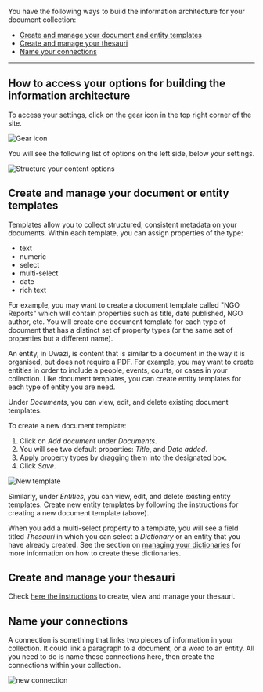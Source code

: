 You have the following ways to build the information architecture for your document collection:
* [Create and manage your document and entity templates](https://github.com/huridocs/uwazi/wiki/Build-the-information-architecture#create-and-manage-your-document-or-entity-templates)
* [Create and manage your thesauri](https://github.com/huridocs/uwazi/wiki/Build-the-information-architecture#create-and-manage-your-thesauri)
* [Name your connections](https://github.com/huridocs/uwazi/wiki/Build-the-information-architecture#name-your-connections)

***

## How to access your options for building the information architecture

To access your settings, click on the gear icon in the top right corner of the site.

![Gear icon](http://www.uwazi.io/wp-content/uploads/2017/04/gear-icon.png)

You will see the following list of options on the left side, below your settings. 

![Structure your content options](http://www.uwazi.io/wp-content/uploads/2017/04/structure-collections.png)

## Create and manage your document or entity templates
Templates allow you to collect structured, consistent metadata on your documents. Within each template, you can assign properties of the type:
* text 
* numeric
* select
* multi-select
* date
* rich text

For example, you may want to create a document template called "NGO Reports" which will contain properties such as title, date published, NGO author, etc. You will create one document template for each type of document that has a distinct set of property types (or the same set of properties but a different name).

An entity, in Uwazi, is content that is similar to a document in the way it is organised, but does not require a PDF. For example, you may want to create entities in order to include a people, events, courts, or cases in your collection. Like document templates, you can create entity templates for each type of entity you are need. 

Under _Documents_, you can view, edit, and delete existing document templates. 

To create a new document template:
1. Click on _Add document_ under _Documents_.
2. You will see two default properties: _Title_, and _Date added_. 
3. Apply property types by dragging them into the designated box. 
4. Click _Save_.

![New template](http://www.uwazi.io/wp-content/uploads/2017/04/doc-template.png)

Similarly, under _Entities_, you can view, edit, and delete existing entity templates. 
Create new entity templates by following the instructions for creating a new document template (above). 

When you add a multi-select property to a template, you will see a field titled _Thesauri_ in which you can select a _Dictionary_ or an entity that you have already created. See the section on [managing your dictionaries](https://github.com/huridocs/uwazi/wiki/Create-dictionaries) for more information on how to create these dictionaries. 

## Create and manage your thesauri
Check [here the instructions](https://github.com/huridocs/uwazi/wiki/Create-thesauri) to create, view and manage your thesauri. 

## Name your connections
A connection is something that links two pieces of information in your collection. It could link a paragraph to a document, or a word to an entity. All you need to do is name these connections here, then create the connections within your collection.

![new connection](http://www.uwazi.io/wp-content/uploads/2017/04/connections.png)